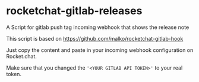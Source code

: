 # rocketchat-gitlab-releases
A Script for gitlab push tag incoming webhook that shows the release note

This script is based on https://github.com/malko/rocketchat-gitlab-hook

Just copy the content and paste in your incoming webhook configuration on Rocket.chat.

Make sure that you changed the `'<YOUR GITLAB API TOKEN>'` to your real token.
